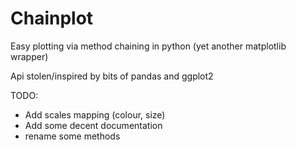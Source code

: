 # Chainplot
Easy plotting via method chaining in python (yet another matplotlib wrapper)

Api stolen/inspired by bits of pandas and ggplot2

TODO:
 * Add scales mapping (colour, size)
 * Add some decent documentation
 * rename some methods
 
